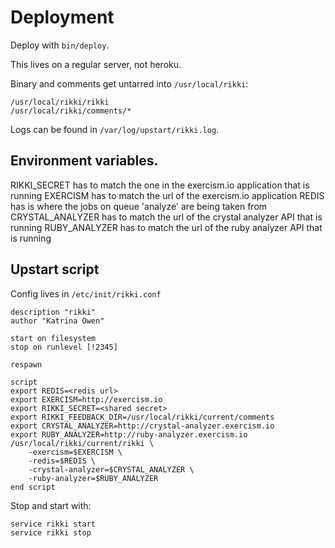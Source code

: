 # Deployment

Deploy with `bin/deploy`.

This lives on a regular server, not heroku.

Binary and comments get untarred into `/usr/local/rikki`:

```
/usr/local/rikki/rikki
/usr/local/rikki/comments/*
```

Logs can be found in `/var/log/upstart/rikki.log`.

## Environment variables.

RIKKI_SECRET has to match the one in the exercism.io application that is running
EXERCISM has to match the url of the exercism.io application
REDIS has is where the jobs on queue 'analyze' are being taken from
CRYSTAL_ANALYZER has to match the url of the crystal analyzer API that is running
RUBY_ANALYZER has to match the url of the ruby analyzer API that is running

## Upstart script

Config lives in `/etc/init/rikki.conf`

```
description "rikki"
author "Katrina Owen"

start on filesystem
stop on runlevel [!2345]

respawn

script
export REDIS=<redis url>
export EXERCISM=http://exercism.io
export RIKKI_SECRET=<shared secret>
export RIKKI_FEEDBACK_DIR=/usr/local/rikki/current/comments
export CRYSTAL_ANALYZER=http://crystal-analyzer.exercism.io
export RUBY_ANALYZER=http://ruby-analyzer.exercism.io
/usr/local/rikki/current/rikki \
    -exercism=$EXERCISM \
    -redis=$REDIS \
    -crystal-analyzer=$CRYSTAL_ANALYZER \
    -ruby-analyzer=$RUBY_ANALYZER
end script
```

Stop and start with:

```
service rikki start
service rikki stop
```
